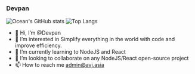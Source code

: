 ### Devpan

![Ocean's GitHub stats](https://github-readme-stats.vercel.app/api?username=Coean&include_all_commits=true&count_private=true&show_icons=true)
![Top Langs](https://github-readme-stats.vercel.app/api/top-langs/?username=Coean&hide=Batchfile)

- 👋 Hi, I’m @Devpan
- 👀 I’m interested in Simplify everything in the world with code and improve efficiency.
- 🌱 I’m currently learning to NodeJS and React
- 💞️ I’m looking to collaborate on any NodeJS/React open-source project
- 📫 How to reach me admin@avj.asia


<!---
Coean/Coean is a ✨ special ✨ repository because its `README.md` (this file) appears on your GitHub profile.
You can click the Preview link to take a look at your changes.
--->

